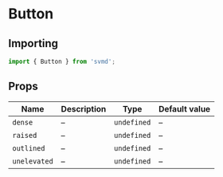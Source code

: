 # Button
## Importing
```js
import { Button } from 'svmd';
```
## Props
| Name | Description | Type | Default value
| - | - | - | -
| `dense` | &ndash; | `undefined` | &ndash;
| `raised` | &ndash; | `undefined` | &ndash;
| `outlined` | &ndash; | `undefined` | &ndash;
| `unelevated` | &ndash; | `undefined` | &ndash;
